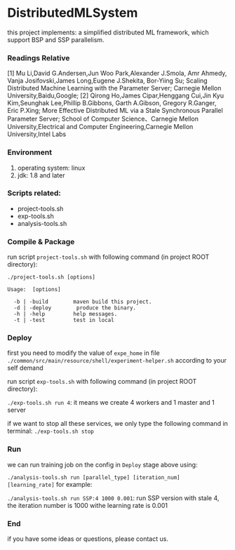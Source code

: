 # DistributedMLSystem
this project implements: a simplified distributed ML framework, which support BSP and SSP parallelism.

### Readings Relative
[1] Mu Li,David G.Andersen,Jun Woo Park,Alexander J.Smola, Amr Ahmedy, Vanja Josifovski,James Long,Eugene J.Shekita, Bor-Yiing Su; Scaling Distributed Machine Learning with the Parameter Server; Carnegie Mellon University,Baidu,Google; 
[2] Qirong Ho,James Cipar,Henggang Cui,Jin Kyu Kim,Seunghak Lee,Phillip B.Gibbons, Garth A.Gibson, Gregory R.Ganger, Eric P.Xing; More Effective Distributed ML via a Stale Synchronous Parallel Parameter Server; School of Computer Science、Carnegie Mellon University,Electrical and Computer Engineering,Carnegie Mellon University,Intel Labs 

### Environment
1. operating system: linux
2. jdk: 1.8 and later

### Scripts related:
* project-tools.sh
* exp-tools.sh
* analysis-tools.sh

### Compile & Package
run script `project-tools.sh` with following command (in project ROOT directory):

`./project-tools.sh [options]`
```、
Usage:  [options]

  -b | -build        maven build this project.
  -d | -deploy        produce the binary.
  -h | -help         help messages.
  -t | -test         test in local
```

### Deploy
first you need to modify the value of `expe_home` in file `./common/src/main/resource/shell/experiment-helper.sh` according to your self demand

run script `exp-tools.sh` with following command (in project ROOT directory):

`./exp-tools.sh run 4`: it means we create 4 workers and 1 master and 1 server

if we want to stop all these services, we only type the following command in terminal:
`./exp-tools.sh stop`

### Run
we can run training job on the config in `Deploy` stage above using:

`./analysis-tools.sh run [parallel_type] [iteration_num] [learning_rate]`
for example:

`./analysis-tools.sh run SSP:4 1000 0.001`: run SSP version with stale 4, the iteration number is 1000 withe learning rate is 0.001

### End
if you have some ideas or questions, please contact us.